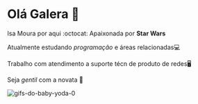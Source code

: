 # Olá Galera 🤙

 Isa Moura por aqui :octocat: 
Apaixonada por **Star Wars** 



Atualmente estudando *programação* e áreas relacionadas💻

Trabalho com atendimento a suporte técn de produto de redes🖥️

Seja _gentil_ com a novata 👀


![gifs-do-baby-yoda-0](https://github.com/IsabelaOliver/isabelaoliver/assets/133157677/fe1d9be9-e81b-4076-8914-3e611d06916d)
